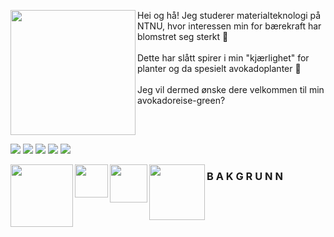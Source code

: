 
<img src="https://user-images.githubusercontent.com/103142164/162144222-915c07ed-bdf4-4204-b9ae-ac851c7d6e05.jpg" align="left" width="200" height="200" />   Hei og hå!
  Jeg studerer materialteknologi på NTNU, hvor interessen min for bærekraft har blomstret seg sterkt :seedling:
\
\
  Dette har slått spirer i min "kjærlighet" for planter og da spesielt avokadoplanter :avocado: 
\
\
  Jeg vil dermed ønske dere velkommen til min avokadoreise-green?
<br clear="left"/>

[![](https://img.shields.io/badge/Bakgrunn-green?style=for-the-badge)](https://github.com/hamzamohdzubair/redant)
[![](https://img.shields.io/badge/Fremgangsmåte-green?style=for-the-badge)](https://hamzamohdzubair.github.io/redant/)
[![](https://img.shields.io/badge/Bilder-green?style=for-the-badge)](https://docs.rs/crate/redant/latest)
[![](https://img.shields.io/badge/Resultater-green?style=for-the-badge)](https://crates.io/crates/redant)
[![](https://img.shields.io/badge/Hei-green?style=for-the-badge)](https://lib.rs/crates/redant)


<img src="https://user-images.githubusercontent.com/103142164/162156562-71356ffc-1a14-4970-a910-c92c99f55104.JPG" align="left" width="100" heigth="200" />

<img src="https://user-images.githubusercontent.com/103142164/162156590-ee7ef663-76fd-4cd1-a64f-a06954da90d7.jpg" align="left" width="52.5" heigth="100" />

<img src="https://user-images.githubusercontent.com/103142164/162156596-470e5998-bb7a-4eb6-ab65-d681d3650fee.jpg" align="left" width="60.5" heigth="100" />

<img src="https://user-images.githubusercontent.com/103142164/162156602-608092d7-2d46-4c97-9c53-cf9ba1905573.jpg" align="left" width="89" heigth="100" />
          
### B A K G R U N N
